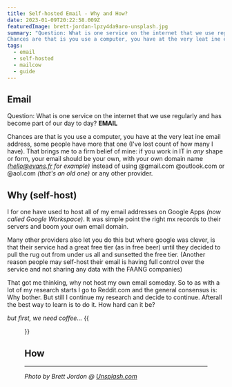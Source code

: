 ```yaml
---
title: Self-hosted Email - Why and How?
date: 2023-01-09T20:22:58.009Z
featuredImage: brett-jordan-lpzy4da9aro-unsplash.jpg
summary: "Question: What is one service on the internet that we use regularly and has become part of our day to day? **EMAIL** - 
Chances are that is you use a computer, you have at the very leat ine email address, some people have more that one (I've lost count of how many I have). Why should you have your own?"
tags:
  - email
  - self-hosted
  - mailcow
  - guide
---
```

## Email
Question: What is one service on the internet that we use regularly and has become part of our day to day? **EMAIL**

Chances are that is you use a computer, you have at the very leat ine email address, some people have more that one (I've lost count of how many I have). That brings me to a firm belief of mine: if you work in IT in _any_ shape or form, your email should be your own, with your own domain name _(hello@evans.fr for example)_ instead of using @gmail.com @outlook.com or @aol.com _(that's an old one)_ or any other provider.

## Why (self-host)
I for one have used to host all of my email addresses on Google Apps _(now called Google Workspace)_. It was simple point the right mx records to their servers and boom your own email domain.

Many other providers also let you do this but where google was clever, is that their service had a great free tier (as in free beer) until they decided to pull the rug out from under us all and sunsetted the free tier. (Another reason people may self-host their email is having full control over the service and not sharing any data with the FAANG companies)

That got me thinking, why not host my own email someday. So to as with a lot of my research starts I go to Reddit.com and the general consensus is: Why bother. But still I continue my research and decide to continue. Afterall the best way to learn is to do it. How hard can it be?

_but first, we need coffee..._
{{<figure src="/img/bbt-first-coffee.gif">}}

## How
---
_Photo by Brett Jordon @ [Unsplash.com](https://unsplash.com/@brett_jordan?utm_source=unsplash&utm_medium=referral&utm_content=creditCopyText)_
